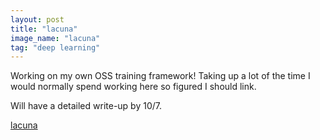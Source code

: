 ```yaml
---
layout: post
title: "lacuna"
image_name: "lacuna"
tag: "deep learning"
--- 
```


Working on my own OSS training framework! Taking up a lot of the time I would normally spend working here so figured I should link.

Will have a detailed write-up by 10/7.

<div class="bookmark">
  <a href="https://github.com/keatonelvins/lacuna">lacuna</a>
</div>